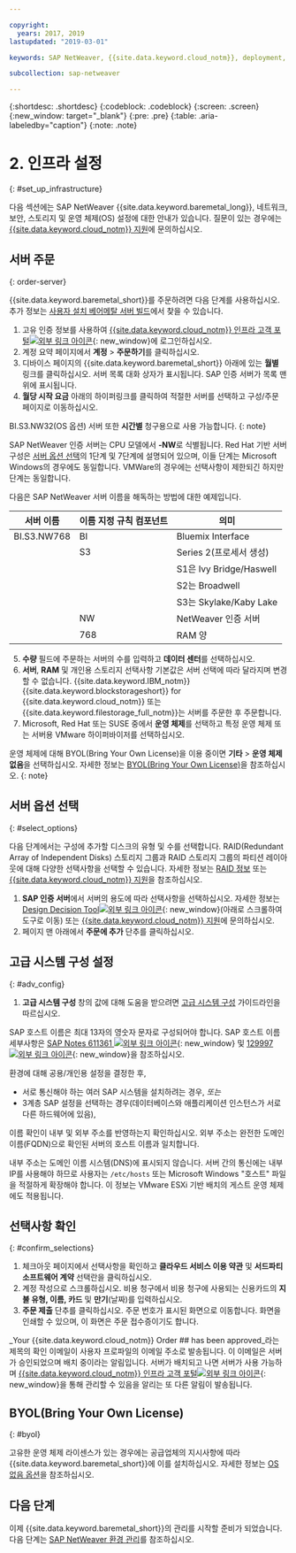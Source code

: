 ```yaml
---

copyright:
  years: 2017, 2019
lastupdated: "2019-03-01"

keywords: SAP NetWeaver, {{site.data.keyword.cloud_notm}}, deployment, BYOL, database

subcollection: sap-netweaver

---
```


{:shortdesc: .shortdesc}
{:codeblock: .codeblock}
{:screen: .screen}
{:new_window: target="_blank"}
{:pre: .pre}
{:table: .aria-labeledby="caption"}
{:note: .note}

# 2. 인프라 설정
{: #set_up_infrastructure}

다음 섹션에는 SAP NetWeaver {{site.data.keyword.baremetal_long}}, 네트워크, 보안, 스토리지 및 운영 체제(OS) 설정에 대한 안내가 있습니다. 질문이 있는 경우에는 [{{site.data.keyword.cloud_notm}} 지원](/docs/get-support?topic=get-support-getting-customer-support#getting-customer-support)에 문의하십시오.

## 서버 주문
{: order-server}

{{site.data.keyword.baremetal_short}}를 주문하려면 다음 단계를 사용하십시오. 추가 정보는 [사용자 설치 베어메탈 서버 빌드](/docs/bare-metal?topic=bare-metal-ordering-baremetal-server#ordering-baremetal-server)에서 찾을 수 있습니다.

1. 고유 인증 정보를 사용하여 [{{site.data.keyword.cloud_notm}} 인프라 고객 포털![외부 링크 아이콘](../../icons/launch-glyph.svg "외부 링크 아이콘")](https://control.softlayer.com){: new_window}에 로그인하십시오.
2. 계정 요약 페이지에서 **계정** > **주문하기**를 클릭하십시오.
3. 디바이스 페이지의 {{site.data.keyword.baremetal_short}} 아래에 있는 **월별** 링크를 클릭하십시오. 서버 목록 대화 상자가 표시됩니다. SAP 인증 서버가 목록 맨 위에 표시됩니다. 
4. **월당 시작 요금** 아래의 하이퍼링크를 클릭하여 적절한 서버를 선택하고 구성/주문 페이지로 이동하십시오.

BI.S3.NW32(OS 옵션) 서버 또한 **시간별** 청구용으로 사용 가능합니다.
{: note}

   SAP NetWeaver 인증 서버는 CPU 모델에서 **-NW**로 식별됩니다. Red Hat 기반 서버 구성은 [서버 옵션 선택](#select_options)의 1단계 및 7단계에 설명되어 있으며, 이들 단계는 Microsoft Windows의 경우에도 동일합니다. VMWare의 경우에는 선택사항이 제한되긴 하지만 단계는 동일합니다.

   다음은 SAP NetWeaver 서버 이름을 해독하는 방법에 대한 예제입니다.

|서버 이름| 이름 지정 규칙 컴포넌트 | 의미 |
| --- | --- | --- |
| BI.S3.NW768 | BI | Bluemix Interface |
| | S3 | Series 2(프로세서 생성) |
| | | S1은 Ivy Bridge/Haswell |
| | | S2는 Broadwell |
| | | S3는 Skylake/Kaby Lake |
| | NW | NetWeaver 인증 서버 |
| | 768 | RAM 양 |

5. **수량** 필드에 주문하는 서버의 수를 입력하고 **데이터 센터**를 선택하십시오.
6. **서버**, **RAM** 및 개인용 스토리지 선택사항 기본값은 서버 선택에 따라 달라지며 변경할 수 없습니다. {{site.data.keyword.IBM_notm}} {{site.data.keyword.blockstorageshort}} for {{site.data.keyword.cloud_notm}} 또는 {{site.data.keyword.filestorage_full_notm}}는 서버를 주문한 후 주문합니다.
7. Microsoft, Red Hat 또는 SUSE 중에서 **운영 체제**를 선택하고 특정 운영 체제 또는 서버용 VMware 하이퍼바이저를 선택하십시오.

운영 체제에 대해 BYOL(Bring Your Own License)을 이용 중이면 **기타** > **운영 체제 없음**을 선택하십시오. 자세한 정보는 [BYOL(Bring Your Own License)](#byol)을 참조하십시오.
{: note}

## 서버 옵션 선택
{: #select_options}

다음 단계에서는 구성에 추가할 디스크의 유형 및 수를 선택합니다. RAID(Redundant Array of Independent Disks) 스토리지 그룹과 RAID 스토리지 그룹의 파티션 레이아웃에 대해 다양한 선택사항을 선택할 수 있습니다. 자세한 정보는 [RAID 정보](/docs/bare-metal?topic=bare-metal-about-raid#about-raid) 또는 [{{site.data.keyword.cloud_notm}} 지원](/docs/get-support?topic=get-support-getting-customer-support#getting-customer-support)을 참조하십시오.

1. **SAP 인증 서버**에서 서버의 용도에 따라 선택사항을 선택하십시오. 자세한 정보는 [Design Decision Tool![외부 링크 아이콘](../../icons/launch-glyph.svg "외부 링크 아이콘")](https://github.com/ibm-cloud-architecture/infrastructure-design-decision-tool){: new_window}(아래로 스크롤하여 도구로 이동) 또는 [{{site.data.keyword.cloud_notm}} 지원](/docs/get-support?topic=get-support-getting-customer-support#getting-customer-support)에 문의하십시오. 
2. 페이지 맨 아래에서 **주문에 추가** 단추를 클릭하십시오.

## 고급 시스템 구성 설정
{: #adv_config}

1. **고급 시스템 구성** 창의 값에 대해 도움을 받으려면 [고급 시스템 구성](/docs/bare-metal?topic=bare-metal-ordering-baremetal-server#ordering-baremetal-server) 가이드라인을 따르십시오.

SAP 호스트 이름은 최대 13자의 영숫자 문자로 구성되어야 합니다. SAP 호스트 이름 세부사항은 [SAP Notes 611361 ![외부 링크 아이콘](../../icons/launch-glyph.svg "외부 링크 아이콘")](https://launchpad.support.sap.com/#/611361){: new_window} 및 [129997 ![외부 링크 아이콘](../../icons/launch-glyph.svg "외부 링크 아이콘")](https://launchpad.support.sap.com/#/129997){: new_window}을 참조하십시오.

환경에 대해 공용/개인용 설정을 결정한 후,
  * 서로 통신해야 하는 여러 SAP 시스템을 설치하려는 경우, *또는*
  * 3계층 SAP 설정을 선택하는 경우(데이터베이스와 애플리케이션 인스턴스가 서로 다른 하드웨어에 있음),

이름 확인이 내부 및 외부 주소를 반영하는지 확인하십시오. 외부 주소는 완전한 도메인 이름(FQDN)으로 확인된 서버의 호스트 이름과 일치합니다.

내부 주소는 도메인 이름 시스템(DNS)에 표시되지 않습니다. 서버 간의 통신에는 내부 IP를 사용해야 하므로 사용자는 `/etc/hosts` 또는 Microsoft Windows "호스트" 파일을 적절하게 확장해야 합니다. 이 정보는 VMware ESXi 기반 배치의 게스트 운영 체제에도 적용됩니다.

## 선택사항 확인
{: #confirm_selections}

1. 체크아웃 페이지에서 선택사항을 확인하고 **클라우드 서비스 이용 약관** 및 **서드파티 소프트웨어 계약** 선택란을 클릭하십시오.
2. 계정 작성으로 스크롤하십시오. 비용 청구에서 비용 청구에 사용되는 신용카드의 **지불 유형, 이름, 카드** 및 **만기**(날짜)를 입력하십시오.
3. **주문 제출** 단추를 클릭하십시오. 주문 번호가 표시된 화면으로 이동합니다. 화면을 인쇄할 수 있으며, 이 화면은 주문 접수증이기도 합니다.

_Your {{site.data.keyword.cloud_notm}} Order ## has been approved_라는 제목의 확인 이메일이 사용자 프로파일의 이메일 주소로 발송됩니다. 이 이메일은 서버가 승인되었으며 배치 중이라는 알림입니다. 서버가 배치되고 나면 서버가 사용 가능하며 [{{site.data.keyword.cloud_notm}} 인프라 고객 포털![외부 링크 아이콘](../../icons/launch-glyph.svg "외부 링크 아이콘")](https://control.softlayer.com){: new_window}을 통해 관리할 수 있음을 알리는 또 다른 알림이 발송됩니다.

## BYOL(Bring Your Own License)
{: #byol}

고유한 운영 체제 라이센스가 있는 경우에는 공급업체의 지시사항에 따라 {{site.data.keyword.baremetal_short}}에 이를 설치하십시오. 자세한 정보는 [OS 없음 옵션](/docs/bare-metal?topic=bare-metal-how-to-install-an-operating-system-on-a-no-os-server-#bm-no-os)을 참조하십시오.

## 다음 단계

이제 {{site.data.keyword.baremetal_short}}의 관리를 시작할 준비가 되었습니다. 다음 단계는 [SAP NetWeaver 환경 관리](/docs/infrastructure/sap-netweaver?topic=sap-netweaver-manage_environment#manage_environment)를 참조하십시오.
